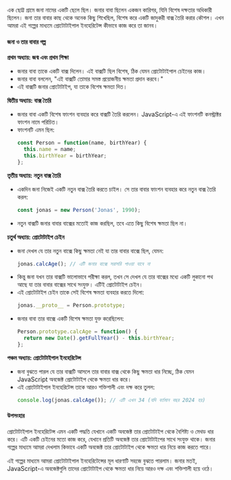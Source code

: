 
এক ছোট্ট গ্রামে জনা নামের একটি ছেলে ছিল। জনার বাবা ছিলেন একজন কারিগর, যিনি বিশেষ দক্ষতার অধিকারী ছিলেন। জনা তার বাবার কাছ থেকে অনেক কিছু শিখেছিল, বিশেষ করে একটি জাদুকরী বাক্স তৈরি করার কৌশল। এখন আমরা এই গল্পের মাধ্যমে প্রোটোটাইপাল ইনহেরিটেন্স কীভাবে কাজ করে তা জানব।

#### জনা ও তার বাবার গল্প

**প্রথম অধ্যায়: জন্ম এবং প্রথম শিক্ষা**
- জনার বাবা তাকে একটি বাক্স দিলেন। এই বাক্সটি ছিল বিশেষ, ঠিক যেমন প্রোটোটাইপাল চেইনের কাজ।
- জনার বাবা বললেন, "এই বাক্সটি তোমার সমস্ত প্রয়োজনীয় ক্ষমতা প্রদান করবে।"
- এই বাক্সটি জনার প্রোটোটাইপ, যা তাকে বিশেষ ক্ষমতা দিত।

**দ্বিতীয় অধ্যায়: বাক্স তৈরি**
- জনার বাবা একটি বিশেষ ফাংশন ব্যবহার করে বাক্সটি তৈরি করলেন। JavaScript-এ এই ফাংশনটি কনস্ট্রাক্টর ফাংশন নামে পরিচিত।
- ফাংশনটি এমন ছিল:
  ```javascript
  const Person = function(name, birthYear) {
    this.name = name;
    this.birthYear = birthYear;
  };
  ```

**তৃতীয় অধ্যায়: নতুন বাক্স তৈরি**
- একদিন জনা নিজেই একটি নতুন বাক্স তৈরি করতে চাইল। সে তার বাবার ফাংশন ব্যবহার করে নতুন বাক্স তৈরি করল:
  ```javascript
  const jonas = new Person('Jonas', 1990);
  ```
- নতুন বাক্সটি জনার বাবার বাক্সের মতোই কাজ করছিল, তবে এতে কিছু বিশেষ ক্ষমতা ছিল না।

**চতুর্থ অধ্যায়: প্রোটোটাইপ চেইন**
- জনা দেখল যে তার নতুন বাক্সে কিছু ক্ষমতা নেই যা তার বাবার বাক্সে ছিল, যেমন:
  ```javascript
  jonas.calcAge(); // এটি জনার বাক্সে সরাসরি পাওয়া যাবে না
  ```
- কিন্তু জনা যখন তার বাক্সটি ভালোভাবে পরীক্ষা করল, তখন সে দেখল যে তার বাক্সের মধ্যে একটি লুকানো পথ আছে যা তার বাবার বাক্সের সাথে সংযুক্ত। এটিই প্রোটোটাইপ চেইন।
- এই প্রোটোটাইপ চেইন তাকে সেই বিশেষ ক্ষমতা ব্যবহার করতে দিলো:
  ```javascript
  jonas.__proto__ = Person.prototype;
  ```
- জনার বাবা তার বাক্সে একটি বিশেষ ক্ষমতা যুক্ত করেছিলেন:
  ```javascript
  Person.prototype.calcAge = function() {
    return new Date().getFullYear() - this.birthYear;
  };
  ```

**পঞ্চম অধ্যায়: প্রোটোটাইপাল ইনহেরিটেন্স**
- জনা বুঝতে পারল যে তার বাক্সটি আসলে তার বাবার বাক্স থেকে কিছু ক্ষমতা ধার নিচ্ছে, ঠিক যেমন JavaScript অবজেক্ট প্রোটোটাইপ থেকে ক্ষমতা ধার করে।
- এই প্রোটোটাইপাল ইনহেরিটেন্স তাকে আরও শক্তিশালী এবং দক্ষ করে তুলল:
  ```javascript
  console.log(jonas.calcAge()); // এটি এখন 34 (যদি বর্তমান বছর 2024 হয়)
  ```

#### উপসংহার

প্রোটোটাইপাল ইনহেরিটেন্স এমন একটি পদ্ধতি যেখানে একটি অবজেক্ট তার প্রোটোটাইপ থেকে বৈশিষ্ট্য ও মেথড ধার করে। এটি একটি চেইনের মতো কাজ করে, যেখানে প্রতিটি অবজেক্ট তার প্রোটোটাইপের সাথে সংযুক্ত থাকে। জনার গল্পের মাধ্যমে আমরা দেখলাম কিভাবে একটি অবজেক্ট তার প্রোটোটাইপ থেকে ক্ষমতা ধার নিয়ে কাজ করতে পারে।

এই গল্পের মাধ্যমে আমরা প্রোটোটাইপাল ইনহেরিটেন্সের মূল ধারণাটি সহজে বুঝতে পারলাম। জনার মতই, JavaScript-এ অবজেক্টগুলি তাদের প্রোটোটাইপ থেকে ক্ষমতা ধার নিয়ে আরও দক্ষ এবং শক্তিশালী হয়ে ওঠে।